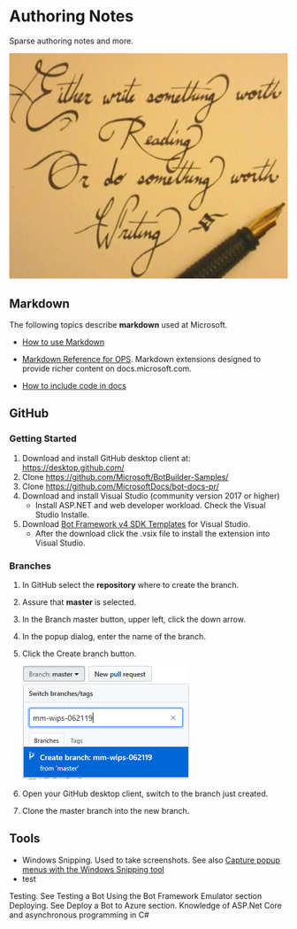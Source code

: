 # Authoring Notes

Sparse authoring notes and more.


![write_good](media/write_good.png)



## Markdown
The following topics describe **markdown** used at Microsoft.

* [How to use Markdown](https://review.docs.microsoft.com/en-us/help/contribute/contribute-how-to-write-use-markdown?branch=master)

* [Markdown Reference for OPS](https://review.docs.microsoft.com/en-us/help/contribute/markdown-reference?branch=master).  Markdown extensions designed to provide richer content on docs.microsoft.com. 

* [How to include code in docs](https://review.docs.microsoft.com/en-us/help/contribute/code-in-docs?branch=master)

## GitHub

### Getting Started

1. Download and install GitHub desktop client at: https://desktop.github.com/ 
1. Clone https://github.com/Microsoft/BotBuilder-Samples/ 
1. Clone https://github.com/MicrosoftDocs/bot-docs-pr/  
1. Download  and install Visual Studio (community version 2017 or higher)
   * Install ASP.NET and web developer workload. Check  the Visual Studio Installe. 
1. Download [Bot Framework v4 SDK Templates](https://marketplace.visualstudio.com/items?itemName=BotBuilder.botbuilderv4) for Visual Studio. 
    * After the download click the .vsix file to install the extension into Visual Studio. 

### Branches

1. In GitHub select the **repository** where to create the branch.
1. Assure that **master** is selected.
1. In the Branch master button, upper left, click the down arrow. 
1. In the popup dialog, enter the name of the branch.
1. Click the Create branch button.

    ![github_create_branch](media\github_create_branch.PNG)

1. Open your GitHub desktop client, switch to the branch just created.
1. Clone the master branch into the new branch.

## Tools

* Windows Snipping. Used to take screenshots. See also [Capture popup menus with the Windows Snipping tool](https://pandlbisset.wordpress.com/2015/09/12/capture-popup-menus-with-the-windows-snipping-tool/)
* test









Testing. See Testing a Bot Using the Bot Framework Emulator section
Deploying. See Deploy a Bot to Azure section.
Knowledge of ASP.Net Core and asynchronous programming in C#

